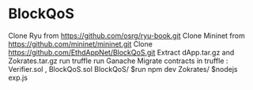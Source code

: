 # BlockQoS
Clone Ryu from https://github.com/osrg/ryu-book.git
Clone Mininet from https://github.com/mininet/mininet.git
Clone https://github.com/EthdAppNet/BlockQoS.git
Extract dApp.tar.gz and Zokrates.tar.gz
run truffle 
run Ganache 
Migrate contracts in truffle : Verifier.sol , BlockQoS.sol 
BlockQoS/ $run npm dev
Zokrates/ $nodejs exp.js 
